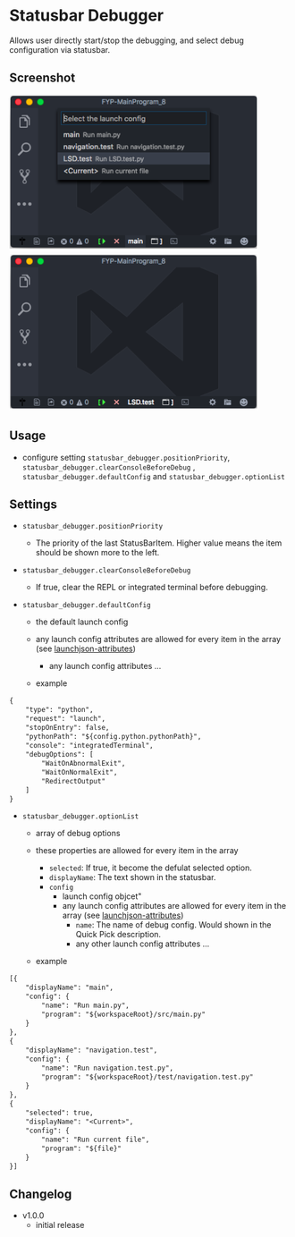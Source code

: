 # Statusbar Debugger

Allows user directly start/stop the debugging, and select debug configuration via statusbar.

## Screenshot

![StartDebug - before](screenshot/changeConfig-before.png)
![StartDebug - after](screenshot/changeConfig-after.png)



## Usage

* configure setting `statusbar_debugger.positionPriority`, `statusbar_debugger.clearConsoleBeforeDebug` , `statusbar_debugger.defaultConfig` and `statusbar_debugger.optionList`

## Settings

* `statusbar_debugger.positionPriority`
	* The priority of the last StatusBarItem. Higher value means the item should be shown more to the left.

* `statusbar_debugger.clearConsoleBeforeDebug`
	* If true, clear the REPL or integrated terminal before debugging.



* `statusbar_debugger.defaultConfig`
	* the default launch config
    * any launch config attributes are allowed for every item in the array (see [launchjson-attributes](https://code.visualstudio.com/docs/editor/debugging#_launchjson-attributes))
		
		* any launch config attributes ...
    * example
```
{
	"type": "python",
	"request": "launch",
	"stopOnEntry": false,
	"pythonPath": "${config.python.pythonPath}",
	"console": "integratedTerminal",
	"debugOptions": [
		"WaitOnAbnormalExit",
		"WaitOnNormalExit",
		"RedirectOutput"
	]
}
```

* `statusbar_debugger.optionList`
	* array of debug options
    * these properties are allowed for every item in the array
		* `selected`: If true, it become the defulat selected option.
        * `displayName`: The text shown in the statusbar.
        * `config`
			* launch config objcet"
    		* any launch config attributes are allowed for every item in the array (see [launchjson-attributes](https://code.visualstudio.com/docs/editor/debugging#_launchjson-attributes))
				* `name`: The name of debug config. Would shown in the Quick Pick description.
				* any other launch config attributes ...
        
    * example
```
[{
	"displayName": "main",
	"config": {
		"name": "Run main.py",
		"program": "${workspaceRoot}/src/main.py"
	}
},
{
	"displayName": "navigation.test",
	"config": {
		"name": "Run navigation.test.py",
		"program": "${workspaceRoot}/test/navigation.test.py"
	}
},
{
	"selected": true,
	"displayName": "<Current>",
	"config": {
		"name": "Run current file",
		"program": "${file}"
	}
}]
```



## Changelog

* v1.0.0
    * initial release

